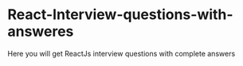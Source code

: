 # React-Interview-questions-with-answeres
Here you will get ReactJs interview questions with complete answers 
